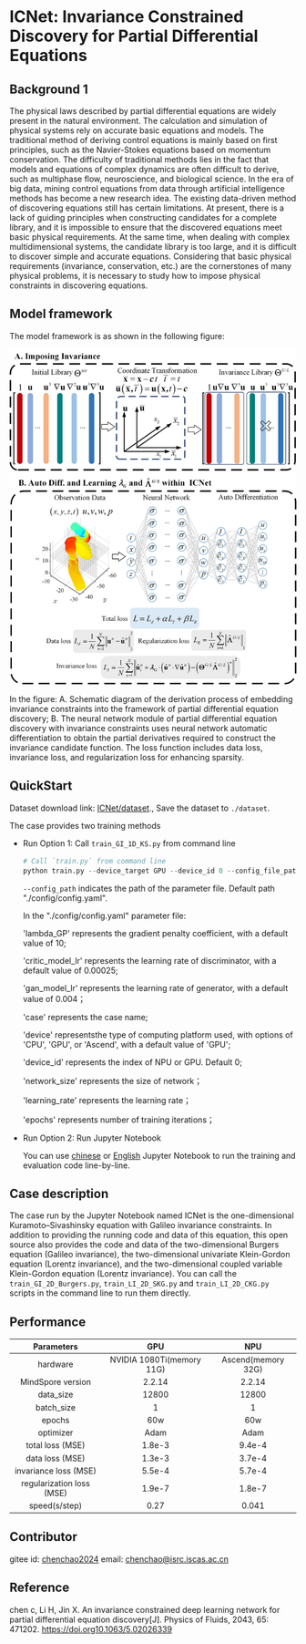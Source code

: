 # ICNet: Invariance Constrained Discovery for Partial Differential Equations

## Background 1

The physical laws described by partial differential equations are widely present in the natural environment. The calculation and simulation of physical systems rely on accurate basic equations and models. The traditional method of deriving control equations is mainly based on first principles, such as the Navier-Stokes equations based on momentum conservation. The difficulty of traditional methods lies in the fact that models and equations of complex dynamics are often difficult to derive, such as multiphase flow, neuroscience, and biological science. In the era of big data, mining control equations from data through artificial intelligence methods has become a new research idea. The existing data-driven method of discovering equations still has certain limitations. At present, there is a lack of guiding principles when constructing candidates for a complete library, and it is impossible to ensure that the discovered equations meet basic physical requirements. At the same time, when dealing with complex multidimensional systems, the candidate library is too large, and it is difficult to discover simple and accurate equations. Considering that basic physical requirements (invariance, conservation, etc.) are the cornerstones of many physical problems, it is necessary to study how to impose physical constraints in discovering equations.

## Model framework

The model framework is as shown in the following figure:

![ICNet](images/ICNet.png)

In the figure: A. Schematic diagram of the derivation process of embedding invariance constraints into the framework of partial differential equation discovery; B. The neural network module of partial differential equation discovery with invariance constraints uses neural network automatic differentiation to obtain the partial derivatives required to construct the invariance candidate function. The loss function includes data loss, invariance loss, and regularization loss for enhancing sparsity.

## QuickStart

Dataset download link: [ICNet/dataset](https://download-mindspore.osinfra.cn/mindscience/mindflow/dataset/applications/research/ICNet/)., Save the dataset to `./dataset`.

The case provides two training methods

- Run Option 1: Call `train_GI_1D_KS.py` from command line

  ```python
  # Call `train.py` from command line
  python train.py --device_target GPU --device_id 0 --config_file_path ./config/ICNet_KS.yaml

  ```

  `--config_path` indicates the path of the parameter file. Default path "./config/config.yaml".

  In the "./config/config.yaml" parameter file:

  'lambda_GP' represents the gradient penalty coefficient, with a default value of 10;

  'critic_model_lr' represents the learning rate of discriminator, with a default value of 0.00025;

  'gan_model_lr' represents the learning rate of generator, with a default value of 0.004；

  'case' represents the case name;

  'device' representsthe type of computing platform used, with options of 'CPU', 'GPU', or 'Ascend', with a default value of 'GPU';

  'device_id' represents the index of NPU or GPU. Default 0;

  'network_size' represents the size of network；

  'learning_rate' represents the learning rate；

  'epochs' represents number of training iterations；

- Run Option 2: Run Jupyter Notebook

  You can use [chinese](./ICNet_CN.ipynb) or [English](./ICNet.ipynb) Jupyter Notebook to run the training and evaluation code line-by-line.

## Case description

The case run by the Jupyter Notebook named ICNet is the one-dimensional Kuramoto–Sivashinsky equation with Galileo invariance constraints. In addition to providing the running code and data of this equation, this open source also provides the code and data of the two-dimensional Burgers equation (Galileo invariance), the two-dimensional univariate Klein-Gordon equation (Lorentz invariance), and the two-dimensional coupled variable Klein-Gordon equation (Lorentz invariance). You can call the `train_GI_2D_Burgers.py`, `train_LI_2D_SKG.py` and `train_LI_2D_CKG.py` scripts in the command line to run them directly.

## Performance

|        Parameters         |           GPU           |        NPU         |
|:-------------------------:|:-----------------------:|:------------------:|
|         hardware          | NVIDIA 1080Ti(memory 11G) | Ascend(memory 32G) |
|     MindSpore version     |         2.2.14          |       2.2.14       |
|         data_size         |          12800          |       12800        |
|        batch_size         |           1             |        1           |
|          epochs           |           60w           |        60w         |
|         optimizer         |         Adam            |      Adam          |
|  total loss (MSE)         |         1.8e-3          |       9.4e-4       |
|  data loss (MSE)          |         1.3e-3          |       3.7e-4       |
| invariance loss (MSE)     |         5.5e-4          |       5.7e-4       |
|  regularization loss (MSE)|         1.9e-7          |       1.8e-7       |
|       speed(s/step)       |          0.27           |        0.041       |

## Contributor

gitee id: [chenchao2024](https://gitee.com/chenchao2024)
email: chenchao@isrc.iscas.ac.cn

## Reference

chen c, Li H, Jin X. An invariance constrained deep learning network for partial differential equation discovery[J]. Physics of Fluids, 2043, 65: 471202.  https://doi.org10.1063/5.02026339
